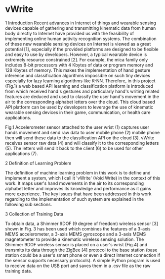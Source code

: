 vWrite
==============

1 Introduction
Recent advances in Internet of things and wearable sensing devices capable of gathering and transmitting kinematic data from human body directly to Internet have provided us with the feasibility of implementing online human activity recognition systems. The combination of these new wearable sensing devices on Internet is viewed as a great potential [1], especially if the provided platforms are designed to be flexible and easy to use by developers. However, a typical wearable device is extremely resource constrained [2]. For example, the mica family only includes 8-bit processors with 4 Kbytes of data or program memory and 128 Kbytes of memory. This makes the implementation of hand gesture inference and classification algorithms impossible on such tiny devices especially for lazy learning algorithms like K-NN. Therefore, in this project (Fig.1) a web based API learning and classification platform is introduced from which received hand's gestures and particularly hand's writing related features are deduced and used to classify the user hand's movement in the air to the corresponding alphabet letters over the cloud. This cloud based API platform can be used by developers to leverage the use of kinematic wearable sensing devices in their game, communication, or health care applications.

Fig.1 Accelerometer sensor attached to the user wrist (1) captures user hands movement and send raw data to user mobile phone (2) mobile phone then will send these data to the classification API on the cloud (3). vWrite receives sensor raw data (4) and will classify it to the corresponding letters (5). The letters will send it back to the client (6) to be used for other applications (7).


2 Definition of Learning Problem

The definition of machine learning problem in this work is to define and implement a system, which I call it 'vWrite' (Void Write) in the context of this work. It maps user's hand movements in the air to its corresponding alphabet letter and improves its knowledge and performance as it gains more experience. The key issues that have been addressed in this work regarding to the implementation of such system are explained in the following sub sections.


3 Collection of Training Data

To obtain data, a Shimmer 9DOF (9 degree of freedom) wireless sensor [3] shown in Fig. 3 has been used which combines the features of a 3-axis MEMS accelerometer, a 3-axis MEMS gyroscope and a 3-axis MEMS magnetometer to provide a kinematic wireless sensing solution.
The Shimmer 9DOF wireless sensor is placed on a user's wrist (Fig.4) and transmits its data through the ZigBee [4] protocol to the base station (base station could be a user's smart phone or even a direct Internet connection if the sensor supports necessary protocols). A simple Python program is used to receive data on the USB port and saves them in a .csv file as the raw training data.
